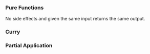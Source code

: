 ### Pure Functions

No side effects and given the same input returns the same output.


### Curry



### Partial Application

